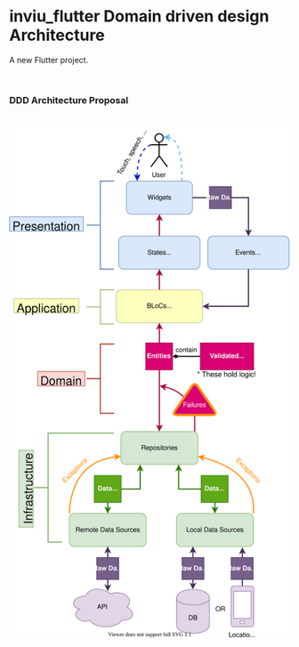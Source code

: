 # inviu_flutter Domain driven design Architecture

A new Flutter project.

<br />

<h3 align="left">DDD Architecture Proposal</h3>

<br />

<img src="./ddd-architecture-proposal.svg" style="flex: 1; flex-direction: column; justify-content: center; align-items: center;"/>

<br />
<br />